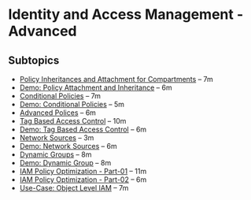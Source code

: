 # Identity and Access Management - Advanced

## Subtopics

- [Policy Inheritances and Attachment for Compartments](Policy-Inheritances-and-Attachments-for-Compartments.md.md) – 7m  
- [Demo: Policy Attachment and Inheritance](Demo-Policy-Inheritances-and-Attachment.md) – 6m  
- [Conditional Policies](Conditional-Policies.md) – 7m  
- [Demo: Conditional Policies](Demo-Conditional-Policies.md) – 5m  
- [Advanced Polices](Advanced-Polices.md) – 6m  
- [Tag Based Access Control](Tag-Based-Access-Control.md) – 10m  
- [Demo: Tag Based Access Control](Demo-Tag-Based-Access-Control.md) – 6m  
- [Network Sources](Network-Sources.md) – 3m  
- [Demo: Network Sources](Demo-Network-Sources.md) – 6m  
- [Dynamic Groups](Dynamic-Groups.md) – 8m  
- [Demo: Dynamic Group](Demo-Dynamic-Group.md) – 8m  
- [IAM Policy Optimization - Part-01](IAM-Policy-Optimization-Part-01.md) – 11m  
- [IAM Policy Optimization - Part-02](IAM-Policy-Optimization-Part-02.md) – 6m  
- [Use-Case: Object Level IAM](Use-Case-Object-Level-IAM.md) – 7m  
